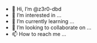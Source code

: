 - 👋 Hi, I’m @z3r0-dbd
- 👀 I’m interested in ...
- 🌱 I’m currently learning ...
- 💞️ I’m looking to collaborate on ...
- 📫 How to reach me ...

<!---
z3r0-dbd/z3r0-dbd is a ✨ special ✨ repository because its `README.md` (this file) appears on your GitHub profile.
You can click the Preview link to take a look at your changes.
--->
